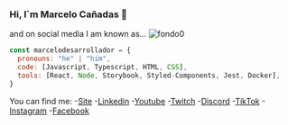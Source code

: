 ### Hi, I´m Marcelo Cañadas 👋 
   and on social media I am known as...
![fondo0](https://github.com/MarceloDesarrollador/MarceloDesarrollador/assets/149124004/76827d7d-5361-4368-8e9a-92bd65c4342b)

```js
const marcelodesarrollador = {
  pronouns: "he" | "him",
  code: [Javascript, Typescript, HTML, CSS],
  tools: [React, Node, Storybook, Styled-Components, Jest, Docker],  
}
```
You can find me:
-[Site](https://marcedesarrolla.com/)
-[Linkedin](https://www.linkedin.com/in/marcedesarrolla/)
-[Youtube](https://www.youtube.com/@MarceDesarrolla/)
-[Twitch](https://www.twitch.tv/marcedesarrolla)
-[Discord](https://discord.com/invite/eDUtHpzc)
-[TikTok](https://www.tiktok.com/@marcedesarrollador)
-[Instagram](https://www.instagram.com/marcedesarrolla/)
-[Facebook](https://www.facebook.com/profile.php?id=61552610980234&mibextid=ZbWKwL)

<!--
**MarceloDesarrollador/MarceloDesarrollador** is a ✨ _special_ ✨ repository because its `README.md` (this file) appears on your GitHub profile.

Here are some ideas to get you started:

- 🔭 I’m currently working on ...
- 🌱 I’m currently learning ...
- 👯 I’m looking to collaborate on ...
- 🤔 I’m looking for help with ...
- 💬 Ask me about ...
- 📫 How to reach me: ...
- 😄 Pronouns: ...
- ⚡ Fun fact: ...
-->
